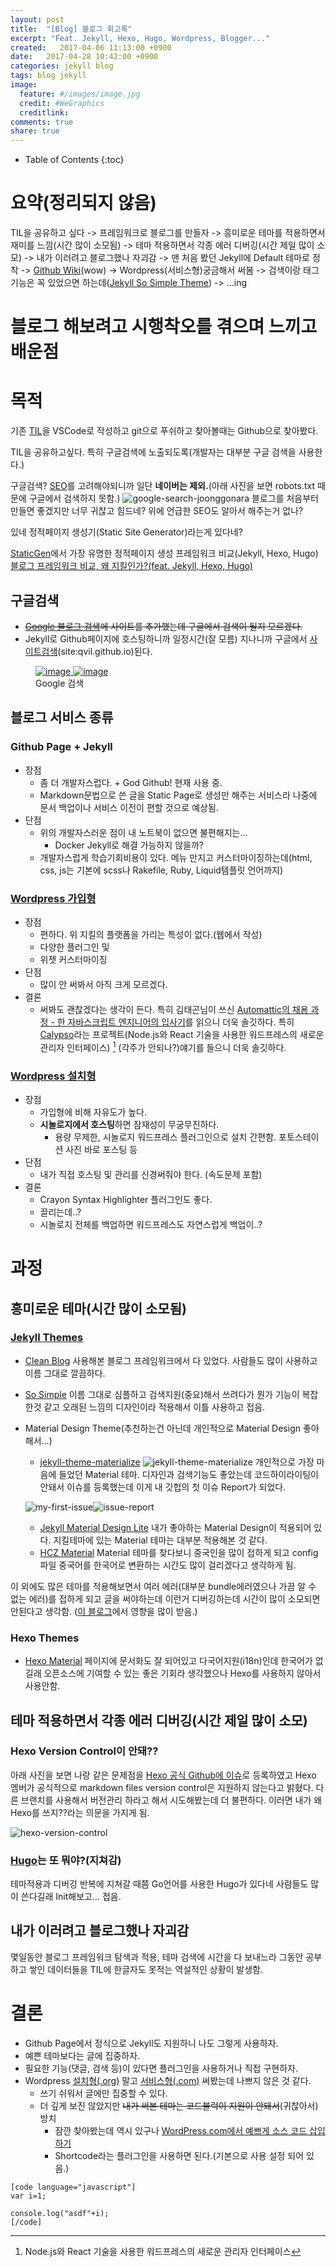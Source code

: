 ```yaml
---
layout: post
title:  "[Blog] 블로그 회고록"
excerpt: "Feat. Jekyll, Hexo, Hugo, Wordpress, Blogger..."
created:   2017-04-06 11:13:00 +0900
date:   2017-04-28 10:42:00 +0900
categories: jekyll blog
tags: blog jekyll
image:
  feature: #/images/image.jpg
  credit: #WeGraphics
  creditlink: 
comments: true
share: true
---
```


* Table of Contents
{:toc}

# 요약(정리되지 않음)
TIL을 공유하고 싶다 -> 프레임워크로 블로그를 만들자 -> 흥미로운 테마를 적용하면서 재미를 느낌(시간 많이 소모됨) -> 테마 적용하면서 각종 에러 디버깅(시간 제일 많이 소모) -> 내가 이러려고 블로그했나 자괴감 -> 맨 처음 봤던 Jekyll에 Default 테마로 정착 -> [Github Wiki](https://github.com/qvil/TIL/wiki)(wow) ->  Wordpress(서비스형)궁금해서 써봄 -> 검색이랑 태그기능은 꼭 있었으면 하는데([Jekyll So Simple Theme](https://github.com/mmistakes/so-simple-theme)) ->  ...ing


# 블로그 해보려고 시행착오를 겪으며 느끼고 배운점

# 목적

기존 [TIL](https://github.com/qvil/til)을 VSCode로 작성하고 git으로 푸쉬하고 찾아볼때는 Github으로 찾아봤다.

TIL을 공유하고싶다. 특히 구글검색에 노출되도록(개발자는 대부분 구글 검색을 사용한다.)

구글검색? [SEO](https://ko.wikipedia.org/wiki/검색_엔진_최적화)를 고려해야되니까 일단 **네이버는 제외.**(아래 사진을 보면 robots.txt 때문에 구글에서 검색하지 못함.) ![google-search-joonggonara](/images/google-search-joonggonara.png)
블로그를 처음부터 만들면 좋겠지만 너무 귀찮고 힘드네? 위에 언급한 SEO도 알아서 해주는거 없나?

있네 정적페이지 생성기(Static Site Generator)라는게 있다네?

[StaticGen](https://www.staticgen.com)에서 가장 유명한 정적페이지 생성 프레임워크 비교(Jekyll, Hexo, Hugo)
[블로그 프레임워크 비교, 왜 지킬인가?(feat. Jekyll, Hexo, Hugo)](/jekyll/2017/04/06/why-jekyll.html)

## 구글검색

- <del>[Google 블로그 검색](http://blogsearch.google.co.kr/ping)에 사이트를 추가했는데 구글에서 검색이 될지 모르겠다.</del>
- Jekyll로 Github페이지에 호스팅하니까 일정시간(잘 모름) 지나니까 구글에서 [사이트검색](https://www.google.co.kr/search?client=safari&rls=en&q=site:qvil.github.io&ie=UTF-8&oe=UTF-8&gfe_rd=cr&ei=DIcBWcXsCOT98wfow5LYDg)(site:qvil.github.io)된다.

<figure class="half">
    <a href="/images/google-blog-search.png">
	    <img src="/images/google-blog-search.png" alt="image">
    </a>
    <a href="/images/google-site-search.png">
	    <img src="/images/google-site-search.png" alt="image">
    </a>
	<figcaption>Google 검색</figcaption>
</figure>

## 블로그 서비스 종류

### Github Page + Jekyll 
- 장점
    - 좀 더 개발자스럽다. + God Github! 현재 사용 중.
    - Markdown문법으로 쓴 글을 Static Page로 생성만 해주는 서비스라 나중에 문서 백업이나 서비스 이전이 편할 것으로 예상됨.
- 단점
    - 위의 개발자스러운 점이 내 노트북이 없으면 불편해지는...
        - Docker Jekyll로 해결 가능하지 않을까?
    - 개발자스럽게 학습기회비용이 있다. 메뉴 만지고 커스터마이징하는데(html, css, js는 기본에 scss나 Rakefile, Ruby, Liquid템플릿 언어까지)

### [Wordpress 가입형][Wordpress.com]
- 장점
    - 편하다. 위 지킬의 플랫폼을 가리는 특성이 없다.(웹에서 작성)
    - 다양한 플러그인 및 
    - 위젯 커스터마이징
- 단점
    - 많이 안 써봐서 아직 크게 모르겠다.
- 결론
    - 써봐도 괜찮겠다는 생각이 든다. 특히 김태곤님이 쓰신 [Automattic의 채용 과정 - 한 자바스크립트 엔지니어의 입사기](https://taegon.kim/archives/5678)를 읽으니 더욱 솔깃하다. 특히 [Calypso](https://ma.tt/2015/11/dance-to-calypso/)라는 프로젝트(Node.js와 React 기술을 사용한 워드프레스의 새로운 관리자 인터페이스) [^1] (각주가 안되나?)얘기를 들으니 더욱 솔깃하다.

### [Wordpress 설치형][Wordpress.org]
- 장점
    - 가입형에 비해 자유도가 높다.
    - **시놀로지에서 호스팅**하면 잠재성이 무궁무진하다.
        - 용량 무제한, 시놀로지 워드프레스 플러그인으로 설치 간편함. 포토스테이션 사진 바로 포스팅 등
- 단점
    - 내가 직접 호스팅 및 관리를 신경써줘야 한다. (속도문제 포함)
- 결론
    - Crayon Syntax Highlighter 플러그인도 좋다.
    - 끌리는데..?
    - 시놀로지 전체를 백업하면 워드프레스도 자연스럽게 백업이..?

# 과정

## 흥미로운 테마(시간 많이 소모됨)

### [Jekyll Themes](http://jekyllthemes.org)

* [Clean Blog](http://jekyllthemes.org/themes/clean-blog/) 사용해본 블로그 프레임워크에서 다 있었다. 사람들도 많이 사용하고 이름 그대로 깔끔하다.
* [So Simple](http://jekyllthemes.org/themes/so-simple/) 이름 그대로 심플하고 검색지원(중요)해서 쓰려다가 뭔가 기능이 복잡한것 같고 오래된 느낌의 디자인이라 적용해서 이틀 사용하고 접음.
* Material Design Theme(추천하는건 아닌데 개인적으로 Material Design 좋아해서...)
    * [jekyll-theme-materialize](https://github.com/KeJunMao/jekyll-theme-materialize)
    ![jekyll-theme-materialize](/images/jekyll-theme-materialize.png)
    개인적으로 가장 마음에 들었던 Material 테마. 디자인과 검색기능도 좋았는데 코드하이라이팅이 안돼서 이슈를 등록했는데 이게 내 깃헙의 첫 이슈 Report가 되었다.
    
    ![my-first-issue](/images/my-first-issue.png)![issue-report](/images/issue-report.png)
    * [Jekyll Material Design Lite](http://jekyllthemes.org/themes/jekyll-mdl/) 내가 좋아하는 Material Design이 적용되어 있다. 지킬테마에 있는 Material 테마는 대부분 적용해본 것 같다.
    * [HCZ Material](http://jekyllthemes.org/themes/hcz-jekyll-material/) Material 테마를 찾다보니 중국인을 많이 접하게 되고 config파일 중국어를 한국어로 변환하는 시간도 많이 걸리겠다고 생각하게 됨.

이 외에도 많은 테마를 적용해보면서 여러 에러(대부분 bundle에러였으나 가끔 알 수 없는 에러)를 접하게 되고 글을 써야하는데 이런거 디버깅하는데 시간이 많이 소모되면 안된다고 생각함. ([이 블로그](http://vjinn.github.io/environment/enjoy-jekylling/#글쓰기에만-전념)에서 영향을 많이 받음.)

### Hexo Themes
 * [Hexo Material](https://material.viosey.com/en/) 페이지에 문서화도 잘 되어있고 다국어지원(i18n)인데 한국어가 없길래 오픈소스에 기여할 수 있는 좋은 기회라 생각했으나 Hexo를 사용하지 않아서 사용안함.

## 테마 적용하면서 각종 에러 디버깅(시간 제일 많이 소모)

### Hexo Version Control이 안돼??

아래 사진을 보면 나랑 같은 문제점을 [Hexo 공식 Github에 이슈](https://github.com/hexojs/hexo/issues/1701)로 등록하였고 Hexo 멤버가 공식적으로 markdown files version control은 지원하지 않는다고 밝혔다. 다른 브랜치를 사용해서 버전관리 하라고 해서 시도해봤는데 더 불편하다. 이러면 내가 왜 Hexo를 쓰지??라는 의문을 가지게 됨.

![hexo-version-control](/images/hexo-version-control.png)

### [Hugo](https://gohugo.io)는 또 뭐야?(지쳐감)

테마적용과 디버깅 반복에 지쳐갈 때쯤 Go언어를 사용한 Hugo가 있다네 사람들도 많이 쓴다길래 Init해보고... 접음.

## 내가 이러려고 블로그했나 자괴감

몇일동안 블로그 프레임워크 탐색과 적용, 테마 검색에 시간을 다 보내느라 그동안 공부하고 쌓인 데이터들을 TIL에 한글자도 못적는 역설적인 상황이 발생함.

# 결론

- Github Page에서 정식으로 Jekyll도 지원하니 나도 그렇게 사용하자.
- 예쁜 테마보다는 글에 집중하자.
- 필요한 기능(댓글, 검색 등)이 있다면 플러그인을 사용하거나 직접 구현하자.
- Wordpress [설치형(.org)][Wordpress.org] 말고 [서비스형(.com)][Wordpress.com] 써봤는데 나쁘지 않은 것 같다.
    - 쓰기 쉬워서 글에만 집중할 수 있다.
    - 더 깊게 보진 않았지만 <del>내가 써본 테마는 코드블럭이 지원이 안돼서</del>(귀찮아서) 방치
        - 잠깐 찾아봤는데 역시 있구나 [WordPress.com에서 예쁘게 소스 코드 삽입하기](https://kalkin7.wordpress.com/2014/05/01/posting-source-code-on-wordpress-com-blog/)
        - Shortcode라는 플러그인을 사용하면 된다.(기본으로 사용 설정 되어 있음.)
        
```
[code language="javascript"]
var i=1;

console.log("asdf"+i);
[/code]
```

<!-- Link -->
[Wordpress.com]: https://wordpress.com
[Wordpress.org]: https://wordpress.org

 <!-- 각주 -->
 [^1]: Node.js와 React 기술을 사용한 워드프레스의 새로운 관리자 인터페이스